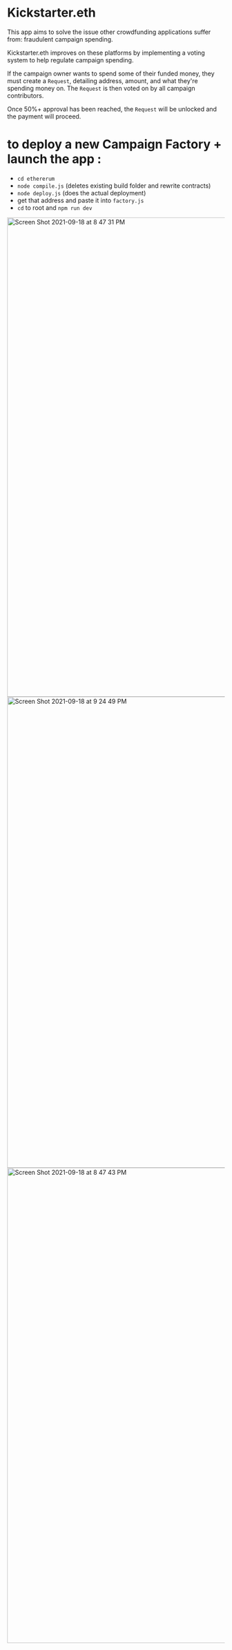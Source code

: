 # Kickstarter.eth
 This app aims to solve the issue other crowdfunding applications suffer from: fraudulent campaign spending. 

Kickstarter.eth improves on these platforms by implementing a voting system to help regulate campaign spending. 

If the campaign owner wants to spend some of their funded money, they must create a `Request`, detailing address, amount, and what they're spending money on. The `Request` is then voted on by all campaign contributors. 

Once 50%+ approval has been reached, the `Request` will be unlocked and the payment will proceed.



# to deploy a new Campaign Factory + launch the app : 
- `cd ethererum`
- `node compile.js` (deletes existing build folder and rewrite contracts)
- `node deploy.js` (does the actual deployment)
- get that address and paste it into `factory.js`
- `cd` to root and `npm run dev`



<img width="1107" alt="Screen Shot 2021-09-18 at 8 47 31 PM" src="https://user-images.githubusercontent.com/22567920/133912146-b8bcd781-027b-43d3-baf6-dc8e3bccc796.png">

<img width="1088" alt="Screen Shot 2021-09-18 at 9 24 49 PM" src="https://user-images.githubusercontent.com/22567920/133912525-823efbdf-32bf-4868-844a-4c9f679d0683.png">


<img width="1098" alt="Screen Shot 2021-09-18 at 8 47 43 PM" src="https://user-images.githubusercontent.com/22567920/133912147-2291b16d-fe60-4a21-a146-820fba790a8b.png">
